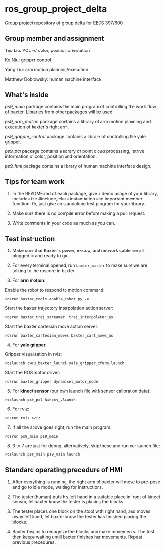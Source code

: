 # ros_group_project_delta
Group project repository of group delta for EECS 397/600

## Group member and assignment
Tao Liu: PCL w/ color, position orientation

Ke Niu: gripper control

Yang Liu: arm motion planning/execution

Matthew Dobrowsky: human machine interface

## What's inside
*ps9_main* package contains the main program of controlling the work flow of baxter. Libraries from other packages will be used.

*ps9_arm_motion* package contains a library of arm motion planning and execution of baxter's right arm.

*ps9_gripper_control* package contains a library of controlling the yale gripper.

*ps9_pcl* package contains a library of point cloud processing, retrive information of color, position and orientation.

*ps9_hmi* package contains a library of human machine interface design.

## Tips for team work
1) In the README.md of each package, give a demo usage of your library, includes the #include, class instantiation and important member function. Or, just give an standalone test program for your library.

2) Make sure there is no compile error before making a pull request.

3) Write comments in your code as much as you can.

## Test instruction
1) Make sure that Baxter's power, e-stop, and network cable are all plugged in and ready to go.

2) For every terminal opened, run `baxter_master` to make sure we are talking to the roscore in baxter.

3) For **arm motion**:

Enable the robot to respond to motion command:

`rosrun baxter_tools enable_robot.py -e`

Start the baxter trajectory interpolation action server:

`rosrun baxter_traj_streamer  traj_interpolator_as`

Start the baxter cartesian move action server:

`rosrun baxter_cartesian_moves baxter_cart_move_as`

4) For **yale gripper**

Gripper visualization in rviz:

`roslaunch cwru_baxter_launch yale_gripper_xform.launch`

Start the ROS motor driver:

`rosrun baxter_gripper dynamixel_motor_node`

5) For **kinect sensor** (our own launch file with sensor calibration data):

`roslaunch ps9_pcl kinect_.launch`

6) For rviz:

`rosrun rviz rviz`

7) If all the above goes right, run the main program:

`rosrun ps9_main ps9_main`

8) 3 to 7 are just for debug, alternatively, skip these and run our launch file:

`roslaunch ps9_main ps9_main.launch`

## Standard operating precedure of HMI
1) After everything is running, the right arm of baxter will move to pre-pose and go to idle mode, waiting for instructions.

2) The tester (human) puts his left hand in a suitable place in front of kinect sensor, let baxter know the tester is placing the blocks.

3) The tester places one block on the stool with right hand, and moves away left hand, let baxter know the tester has finished placing the blocks.

4) Baxter begins to recognize the blocks and make movements. The test then keeps waiting untill baxter finishes her movements. Repeat previous precedures.

